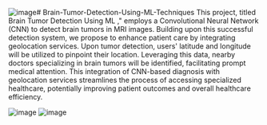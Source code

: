 ![image](https://github.com/jogeswar106/Brain-Tumor-Detection-Using-ML-Techniques/assets/76834168/1ea6ea77-2811-4ec9-b89e-1390922079b5)# Brain-Tumor-Detection-Using-ML-Techniques
This project, titled Brain Tumor Detection Using ML ," employs a Convolutional Neural Network (CNN) to detect brain tumors in MRI images. 
Building upon this successful detection system, we propose to enhance patient care by integrating geolocation services. 
Upon tumor detection, users' latitude and longitude will be utilized to pinpoint their location. Leveraging this data, nearby doctors specializing in brain tumors will be identified, facilitating prompt medical attention. 
This integration of CNN-based diagnosis with geolocation services streamlines the process of accessing specialized healthcare, potentially improving patient outcomes and overall healthcare efficiency.

![image](https://github.com/jogeswar106/Brain-Tumor-Detection-Using-ML-Techniques/assets/76834168/ef273bd2-bfc9-44a5-af65-460d508f6bc2)
![image](https://github.com/jogeswar106/Brain-Tumor-Detection-Using-ML-Techniques/assets/76834168/ac223bf3-2dca-4ead-acf1-bb660febc877)
